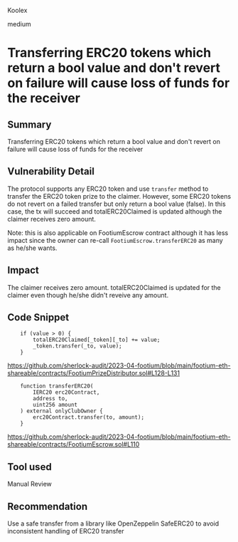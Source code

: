 Koolex

medium

# Transferring ERC20 tokens which return a bool value and don't revert on failure will cause loss of funds for the receiver

## Summary
Transferring ERC20 tokens which return a bool value and don't revert on failure will cause loss of funds for the receiver


## Vulnerability Detail
The protocol supports any ERC20 token and use `transfer` method to transfer the ERC20 token prize to the claimer.
However, some ERC20 tokens do not revert on a failed transfer but only return a bool value (false). In this case, the tx will succeed and totalERC20Claimed is updated although the claimer receives zero amount. 

Note: this is also applicable on FootiumEscrow contract although it has less impact since the owner can re-call `FootiumEscrow.transferERC20` as many as he/she wants.

## Impact
The claimer receives zero amount. totalERC20Claimed is updated for the claimer even though he/she didn't reveive any amount.


## Code Snippet


```solidity
	if (value > 0) {
		totalERC20Claimed[_token][_to] += value;
		_token.transfer(_to, value);
	}
```

https://github.com/sherlock-audit/2023-04-footium/blob/main/footium-eth-shareable/contracts/FootiumPrizeDistributor.sol#L128-L131


```solidity
    function transferERC20(
        IERC20 erc20Contract,
        address to,
        uint256 amount
    ) external onlyClubOwner {
        erc20Contract.transfer(to, amount);
    }
```
https://github.com/sherlock-audit/2023-04-footium/blob/main/footium-eth-shareable/contracts/FootiumEscrow.sol#L110

## Tool used

Manual Review

## Recommendation

Use a safe transfer from a library like OpenZeppelin SafeERC20 to avoid  inconsistent handling of ERC20 transfer 
  